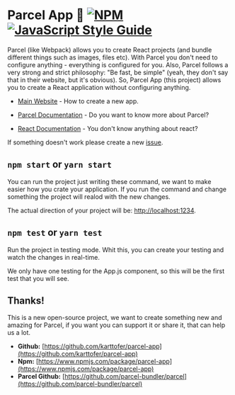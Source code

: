 # Parcel App 🚀 [![NPM](https://img.shields.io/npm/v/parcel-app.svg)](https://www.npmjs.com/package/parcel-app) [![JavaScript Style Guide](https://img.shields.io/badge/code_style-standard-brightgreen.svg)](https://standardjs.com) </br>
Parcel (like Webpack) allows you to create React projects (and bundle different things such as images, files etc). With Parcel you don't need to configure anything - everything is configured for you. Also, Parcel follows a very strong and strict philosophy: "Be fast, be simple" (yeah, they don't say that in their website, but it's obvious). So, Parcel App (this project) allows you to create a React application without configuring anything.

-   [Main Website](https://parcelapp.netlify.com/)  - How to create a new app.  
    
-   [Parcel Documentation](https://parceljs.org/)  - Do you want to know more about Parcel?  
    
-   [React Documentation](https://es.reactjs.org/)  - You don't know anything about react?

If something doesn't work please create a new  [issue](https://github.com/karttofer/parcel-app/issues/new).
## `npm start` or `yarn start`
You can run the project just writing these command, we want to make easier how you crate your application. If you run the command and change something the project will realod with the new changes.

The actual direction of your project will be: [http://localhost:1234](http://localhost:1234/).

## `npm test` or `yarn test`
Run the project in testing mode. Whit this, you can create your testing and watch the changes in real-time.

We only have one testing for the App.js component, so this will be the first test that you will see.

## Thanks!
This is a new open-source project, we want to create something new and amazing for Parcel, if you want you can support it or share it, that can help us a lot.

 - **Github:** [https://github.com/karttofer/parcel-app](https://github.com/karttofer/parcel-app)
 - **Npm:** [https://www.npmjs.com/package/parcel-app](https://www.npmjs.com/package/parcel-app)
 - **Parcel Github:** [https://github.com/parcel-bundler/parcel](https://github.com/parcel-bundler/parcel)
